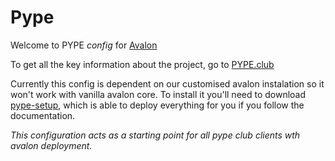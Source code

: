 Pype
====

Welcome to PYPE _config_ for [Avalon](https://getavalon.github.io/)

To get all the key information about the project, go to [PYPE.club](http://pype.club)


Currently this config is dependent on our customised avalon instalation so it won't work with vanilla avalon core. To install it you'll need to download [pype-setup](github.com/pypeclub/pype-setup), which is able to deploy everything for you if you follow the documentation.

_This configuration acts as a starting point for all pype club clients wth avalon deployment._
